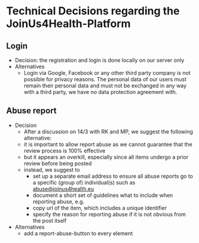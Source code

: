 # Technical Decisions regarding the JoinUs4Health-Platform

## Login
- Decision: the registration and login is done locally on our server only
- Alternatives
    - Login via Google, Facebook or any other third party company is not possible for privacy reasons. The personal data of our users must remain their personal data and must not be exchanged in any way with a third party, we have no data protection agreement with.

## Abuse report
- Decision
    - After a discussion on 14/3 with RK and MP, we suggest the following alternative:
    - it is important to allow report abuse as we cannot guarantee that the review process is 100% effective
    - but it appears an overkill, especially since all items undergo a prior review before being posted
    - instead, we suggest to 
        - set up a separate email address to ensure all abuse reports go to a specific (group of) individual(s) such as abuse@joinus4health.eu
        - document a short set of guidelines what to include when reporting abuse, e.g.
        - copy url of the item, which includes a unique identifier
        - specify the reason for reporting abuse if it is not obvious from the post itself
- Alternatives
    - add a report-abuse-button to every element